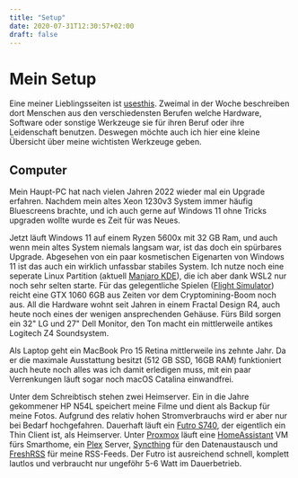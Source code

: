 ```yaml
---
title: "Setup"
date: 2020-07-31T12:30:57+02:00
draft: false
---
```


# Mein Setup

Eine meiner Lieblingsseiten ist [usesthis](https://usesthis.com/). Zweimal in der Woche beschreiben dort Menschen aus den verschiedensten Berufen welche Hardware, Software oder sonstige Werkzeuge sie für ihren Beruf oder ihre Leidenschaft benutzen. Deswegen möchte auch ich hier eine kleine Übersicht über meine wichtisten Werkzeuge geben.


## Computer
Mein Haupt-PC hat nach vielen Jahren 2022 wieder mal ein Upgrade erfahren. Nachdem mein altes Xeon 1230v3 System immer häufig Bluescreens brachte, und ich auch gerne auf Windows 11 ohne Tricks upgraden wollte wurde es Zeit für was Neues.

Jetzt läuft Windows 11 auf einem Ryzen 5600x mit 32 GB Ram, und auch wenn mein altes System niemals langsam war, ist das doch ein spürbares Upgrade. Abgesehen von ein paar kosmetischen Eigenarten von Windows 11 ist das auch ein wirklich unfassbar stabiles System. Ich nutze noch eine seperate Linux Partition (aktuell [Manjaro KDE](https://manjaro.org/)), die ich aber dank WSL2 nur noch sehr selten starte. Für das gelegentliche Spielen ([Flight Simulator](https://www.xbox.com/de-DE/games/microsoft-flight-simulator)) reicht eine GTX 1060 6GB aus Zeiten vor dem Cryptomining-Boom noch aus. All die Hardware wohnt seit Jahren in einem Fractal Design R4, auch heute noch eines der wenigen ansprechenden Gehäuse. Fürs Bild sorgen ein  32" LG und 27" Dell Monitor, den Ton macht ein mittlerweile antikes Logitech Z4 Soundsystem.

Als Laptop geht ein MacBook Pro 15 Retina mittlerweile ins zehnte Jahr. Da er die maximale Ausstattung besitzt (512 GB SSD, 16GB RAM) funktioniert auch heute noch alles was ich damit erledigen muss, mit ein paar Verrenkungen läuft sogar noch macOS Catalina einwandfrei. 

Unter dem Schreibtisch stehen zwei Heimserver. Ein in die Jahre gekommener HP N54L speichert meine Filme und dient als Backup für meine Fotos. Aufgrund des relativ hohen Stromverbrauchs wird er aber nur bei Bedarf hochgefahren. Dauerhaft läuft ein [Futro S740](https://www.fujitsu.com/de/products/computing/pc/thin-clients/futro-s740/), der eigentlich ein Thin Client ist, als Heimserver. Unter [Proxmox](https://www.proxmox.com/de/) läuft eine [HomeAssistant](https://www.home-assistant.io/) VM fürs Smarthome, ein [Plex](www.plex.tv) Server, [Syncthing](https://syncthing.net/) für den Datenaustausch und [FreshRSS](https://www.freshrss.org/) für meine RSS-Feeds. Der Futro ist ausreichend schnell, komplett lautlos und verbraucht nur ungeföhr 5-6 Watt im Dauerbetrieb.

<!-- ## Fotografie

Eine meiner großen Leidenschaften, der [Fotografie](https://www.instagram.com/sotsoguk/), bin ich mit Beginn der *Ausgangsbeschränkungen* im Rahmen von Covid-19 wieder stärker nachgegangen.  -->





